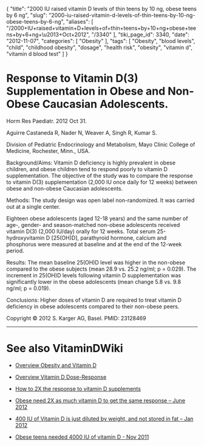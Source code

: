 {
    "title": "2000 IU raised vitamin D levels of thin teens by 10 ng, obese teens by 6 ng",
    "slug": "2000-iu-raised-vitamin-d-levels-of-thin-teens-by-10-ng-obese-teens-by-6-ng",
    "aliases": [
        "/2000+IU+raised+vitamin+D+levels+of+thin+teens+by+10+ng+obese+teens+by+6+ng+\u2013+Oct+2012",
        "/3340"
    ],
    "tiki_page_id": 3340,
    "date": "2012-11-07",
    "categories": [
        "Obesity"
    ],
    "tags": [
        "Obesity",
        "blood levels",
        "child",
        "childhood obesity",
        "dosage",
        "health risk",
        "obesity",
        "vitamin d",
        "vitamin d blood test"
    ]
}


# Response to Vitamin D(3) Supplementation in Obese and Non-Obese Caucasian Adolescents.

Horm Res Paediatr. 2012 Oct 31. 

Aguirre Castaneda R, Nader N, Weaver A, Singh R, Kumar S.

Division of Pediatric Endocrinology and Metabolism, Mayo Clinic College of Medicine, Rochester, Minn., USA.

Background/Aims: Vitamin D deficiency is highly prevalent in obese children, and obese children tend to respond poorly to vitamin D supplementation. The objective of the study was to compare the response to vitamin D(3) supplementation (2,000 IU once daily for 12 weeks) between obese and non-obese Caucasian adolescents. 

Methods: The study design was open label non-randomized. It was carried out at a single center. 

Eighteen obese adolescents (aged 12-18 years) and the same number of age-, gender- and season-matched non-obese adolescents received vitamin D(3) (2,000 IU/day) orally for 12 weeks. Total serum 25-hydroxyvitamin D <span>[25(OH)D]</span>, parathyroid hormone, calcium and phosphorus were measured at baseline and at the end of the 12-week period. 

Results: The mean baseline 25(OH)D level was higher in the non-obese compared to the obese subjects (mean 28.9 vs. 25.2 ng/ml; p = 0.029). The increment in 25(OH)D levels following vitamin D supplementation was significantly lower in the obese adolescents (mean change 5.8 vs. 9.8 ng/ml; p = 0.019). 

Conclusions: Higher doses of vitamin D are required to treat vitamin D deficiency in obese adolescents compared to their non-obese peers.

Copyright © 2012 S. Karger AG, Basel.  PMID: 23128469

- - - - - - - - - - - - - - - - 

# See also VitaminDWiki

* [Overview Obesity and Vitamin D](/posts/overview-obesity-and-vitamin-d)

* [Overview Vitamin D Dose-Response](/posts/overview-vitamin-d-dose-response)

* [How to 2X the response to vitamin D supplements](/tags/how-to-2x-the-response-to-vitamin-d-supplements.html)

* [Obese need 2X as much vitamin D to get the same response – June 2012](/posts/obese-need-2x-as-much-vitamin-d-to-get-the-same-response)

* [400 IU of Vitamin D is just diluted by weight, and not stored in fat – Jan 2012](/posts/400-iu-of-vitamin-d-is-just-diluted-by-weight-and-not-stored-in-fat)

* [Obese teens needed 4000 IU of vitamin D - Nov 2011](/posts/obese-teens-needed-4000-iu-of-vitamin-d)